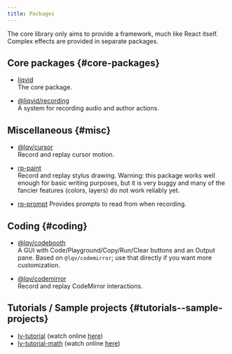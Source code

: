 ```yaml
---
title: Packages
---
```


The core library only aims to provide a framework, much like React itself. Complex effects are provided in separate packages.

## Core packages {#core-packages}
- [liqvid](https://www.npmjs.com/package/liqvid)  
  The core package.

- [@liqvid/recording](../plugins/recording.md)  
  A system for recording audio and author actions.

## Miscellaneous {#misc}

- [@lqv/cursor](../plugins/cursor.md)  
  Record and replay cursor motion.

- [rp-paint](https://www.npmjs.com/package/rp-paint)  
  Record and replay stylus drawing. Warning: this package works well enough for basic writing purposes, but it is very buggy and many of the fancier features (colors, layers) do not work reliably yet.

- [rp-prompt](https://www.npmjs.com/package/rp-prompt)
  Provides prompts to read from when recording.

## Coding {#coding}

- [@lqv/codebooth](../plugins/codebooth.md)  
  A GUI with Code/Playground/Copy/Run/Clear buttons and an Output pane. Based on `@lqv/codemirror`; use that directly if you want more customization.

- [@lqv/codemirror](../plugins/codemirror.md)  
  Record and replay CodeMirror interactions.

## Tutorials / Sample projects {#tutorials--sample-projects}

- [lv-tutorial](https://github.com/ysulyma/lv-tutorial) (watch online [here](/))
- [lv-tutorial-math](https://github.com/ysulyma/lv-tutorial-math) (watch online [here](/math/))
